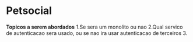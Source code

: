 # Petsocial

**Topicos a serem abordados**
   1.Se sera um monolito ou nao
   2.Qual servico de autenticacao sera usado, ou se nao ira usar autenticacao de terceiros
   3.
